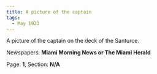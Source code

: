 ```yaml
---  
title: A picture of the captain  
tags:  
  - May 1923  
---  
```

  
A picture of the captain on the deck of the Santurce.  
  
Newspapers: **Miami Morning News or The Miami Herald**  
  
Page: **1**, Section: **N/A** 
